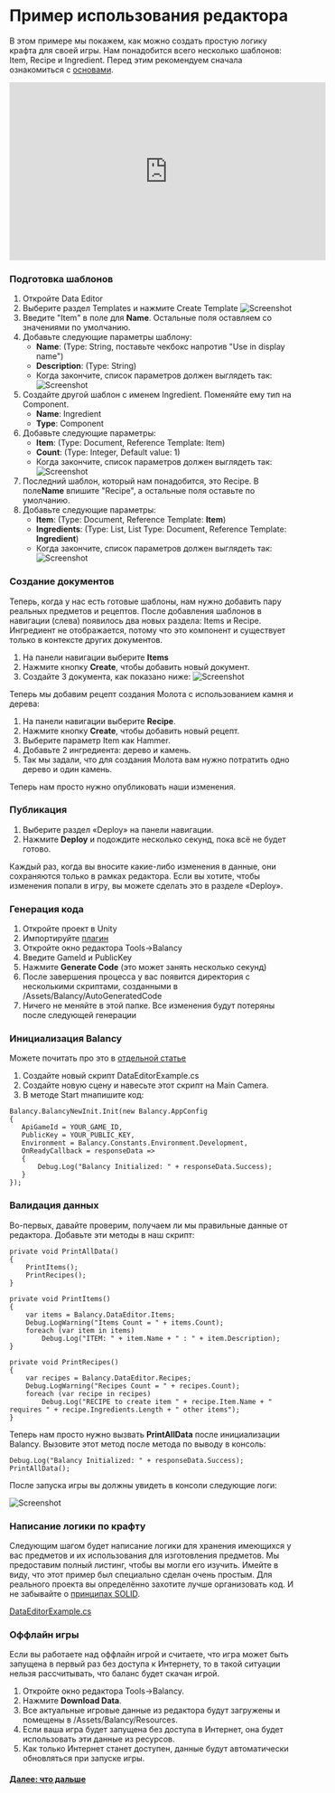 # Пример использования редактора

В этом примере мы покажем, как можно создать простую логику крафта для своей игры. Нам понадобится всего несколько шаблонов: Item, Recipe и Ingredient.
Перед этим рекомендуем сначала ознакомиться с [основами](/basic/basic).

<iframe width="560" height="315" src="https://www.youtube.com/embed/91JYYb1KVIY" title="YouTube video player" frameborder="0" allow="accelerometer; autoplay; clipboard-write; encrypted-media; gyroscope; picture-in-picture" allowfullscreen></iframe>

### Подготовка шаблонов

1. Откройте Data Editor
2. Выберите раздел Templates и нажмите Create Template
![Screenshot](../img/de_example/de_create_template.jpg)
3. Введите "Item" в поле для **Name**. Остальные поля оставляем со значениями по умолчанию.
4. Добавьте следующие параметры шаблону:
    * **Name**: (Type: String, поставьте чекбокс напротив "Use in display name")
    * **Description**: (Type: String)
    * Когда закончите, список параметров должен выглядеть так:
      ![Screenshot](../img/de_example/de_template_item.jpg)
5. Создайте другой шаблон с именем Ingredient. Поменяйте ему тип на Component.
    * **Name**: Ingredient
    * **Type**: Component
6. Добавьте следующие параметры:
    * **Item**: (Type: Document, Reference Template: Item)
    * **Count**: (Type: Integer, Default value: 1)
    * Когда закончите, список параметров должен выглядеть так:
    ![Screenshot](../img/de_example/de_template_ingredient.jpg)
7. Последний шаблон, который нам понадобится, это Recipe. В поле**Name** впишите "Recipe", а остальные поля оставьте по умолчанию.
8. Добавьте следующие параметры:
    * **Item**: (Type: Document, Reference Template: **Item**)
    * **Ingredients**: (Type: List, List Type: Document, Reference Template: **Ingredient**)
    * Когда закончите, список параметров должен выглядеть так:
    ![Screenshot](../img/de_example/de_template_recipe.jpg)

### Создание документов

Теперь, когда у нас есть готовые шаблоны, нам нужно добавить пару реальных предметов и рецептов. После добавления шаблонов в навигации (слева) появилось два новых раздела: Items и Recipe. Ингредиент не отображается, потому что это компонент и существует только в контексте других документов.

1. На панели навигации выберите **Items**
2. Нажмите кнопку **Create**, чтобы добавить новый документ.
3. Создайте 3 документа, как показано ниже:
   ![Screenshot](../img/de_example/de_document_item.jpg)

Теперь мы добавим рецепт создания Молота с использованием камня и дерева:

1. На панели навигации выберите **Recipe**.
2. Нажмите кнопку **Create**, чтобы добавить новый рецепт.
3. Выберите параметр Item как Hammer.
4. Добавьте 2 ингредиента: дерево и камень.
5. Так мы задали, что для создания Молота вам нужно потратить одно дерево и один камень.

Теперь нам просто нужно опубликовать наши изменения.

### Публикация

1. Выберите раздел «Deploy» на панели навигации.
2. Нажмите **Deploy** и подождите несколько секунд, пока всё не будет готово.

Каждый раз, когда вы вносите какие-либо изменения в данные, они сохраняются только в рамках редактора. Если вы хотите, чтобы изменения попали в игру, вы можете сделать это в разделе «Deploy».

### Генерация кода

1. Откройте проект в Unity
2. Импортируйте [плагин](https://assetstore.unity.com/packages/slug/128920)
3. Откройте окно редактора Tools->Balancy
4. Введите GameId и PublicKey
5. Нажмите **Generate Code** (это может занять несколько секунд)
6. После завершения процесса у вас появится директория с несколькими скриптами, созданными в /Assets/Balancy/AutoGeneratedCode
7. Ничего не меняйте в этой папке. Все изменения будут потеряны после следующей генерации

### Инициализация Balancy

Можете почитать про это в [отдельной статье](/basic/integration_unity3d)

1. Создайте новый скрипт DataEditorExample.cs
2. Создайте новую сцену и навесьте этот скрипт на Main Camera.
3. В методе Start mнапишите код:

```
Balancy.BalancyNewInit.Init(new Balancy.AppConfig
{
   ApiGameId = YOUR_GAME_ID,
   PublicKey = YOUR_PUBLIC_KEY,
   Environment = Balancy.Constants.Environment.Development,
   OnReadyCallback = responseData =>
   {
       Debug.Log("Balancy Initialized: " + responseData.Success);
   }
});
```
       
### Валидация данных

Во-первых, давайте проверим, получаем ли мы правильные данные от редактора.
Добавьте эти методы в наш скрипт:

```
private void PrintAllData()
{
    PrintItems();
    PrintRecipes();
}

private void PrintItems()
{
    var items = Balancy.DataEditor.Items;
    Debug.LogWarning("Items Count = " + items.Count);
    foreach (var item in items)
        Debug.Log("ITEM: " + item.Name + " : " + item.Description);
}

private void PrintRecipes()
{
    var recipes = Balancy.DataEditor.Recipes;
    Debug.LogWarning("Recipes Count = " + recipes.Count);
    foreach (var recipe in recipes)
        Debug.Log("RECIPE to create item " + recipe.Item.Name + " requires " + recipe.Ingredients.Length + " other items");
}
```

Теперь нам просто нужно вызвать **PrintAllData** после инициализации Balancy. Вызовите этот метод после метода по выводу в консоль:

```
Debug.Log("Balancy Initialized: " + responseData.Success);
PrintAllData();
```

После запуска игры вы должны увидеть в консоли следующие логи:

![Screenshot](../img/de_example/de_console_logs.jpg)

### Написание логики по крафту

Следующим шагом будет написание логики для хранения имеющихся у вас предметов и их использования для изготовления предметов. Мы предоставим полный листинг, чтобы вы могли его изучить. Имейте в виду, что этот пример был специально сделан очень простым. Для реального проекта вы определённо захотите лучше организовать код. И не забывайте о [принципах SOLID](https://en.wikipedia.org/wiki/SOLID).

[DataEditorExample.cs](/code/DataEditorExample.cs) 

### Оффлайн игры

Если вы работаете над оффлайн игрой и считаете, что игра может быть запущена в первый раз без доступа к Интернету, то в такой ситуации нельзя рассчитывать, что баланс будет скачан игрой.

1. Откройте окно редактора Tools->Balancy.
2. Нажмите **Download Data**.
3. Все актуальные игровые данные из редактора будут загружены и помещены в /Assets/Balancy/Resources.
4. Если ваша игра будет запущена без доступа в Интернет, она будет использовать эти данные из ресурсов.
5. Как только Интернет станет доступен, данные будут автоматически обновляться при запуске игры.

#### [Далее: что дальше](/data_editor/what_next)
